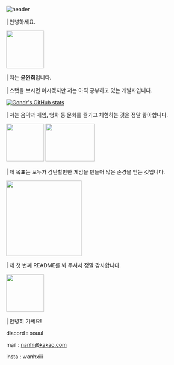 ![header](https://capsule-render.vercel.app/api?type=Waving&color=333333&height=230&section=header&text=wannnhi&fontSize=100&animation=fadeIn&fontColor=DDDDDD)



| 안녕하세요. 


<img src="https://github.com/wannnhi/wannnhi/assets/157658267/c9d0eab2-bc96-47e5-903c-3e306412e2d6" width="100" height="100">

| 저는 **윤완희**입니다.


| 스탯을 보시면 아시겠지만 저는 아직 공부하고 있는 개발자입니다.

[![Gondr's GitHub stats](https://github-readme-stats.vercel.app/api?username=wannnhi)](https://github.com/anuraghazra/github-readme-stats)

| 저는 음악과 게임, 영화 등 문화를 즐기고 체험하는 것을 정말 좋아합니다.


<img src="https://github.com/wannnhi/wannnhi/assets/157658267/fd49a440-84cf-40fb-bc8e-012b78db1f1a" width="100" height="100">
<img src="https://github.com/wannnhi/wannnhi/assets/157658267/4c7eba11-da48-4b91-8d4c-cd47639a76fe" width="130" height="100">



| 제 목표는 모두가 감탄할만한 게임을 만들어 많은 존경을 받는 것입니다.


<img src="https://github.com/wannnhi/wannnhi/assets/157658267/ee624a8f-0ec2-43c2-8190-0462b19e5e5f" width="200" height="200">

| 제 첫 번째 README를 봐 주셔서 정말 감사합니다.


<img src="https://github.com/wannnhi/wannnhi/assets/157658267/b238d712-74a6-4c51-b41e-d72b1a955f1f" width="100" height="100">



| 안녕히 가세요!

discord : oouul


mail : nanhi@kakao.com


insta : wanhxiii
